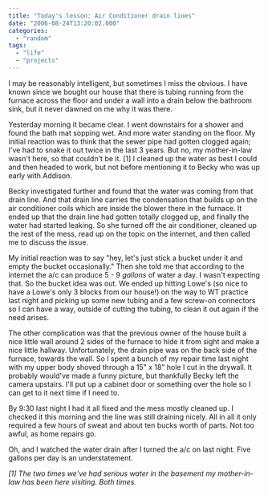 ```yaml
---
title: "Today's lesson: Air Conditioner drain lines"
date: "2006-08-24T13:20:02.000"
categories: 
  - "random"
tags: 
  - "life"
  - "projects"
---
```


I may be reasonably intelligent, but sometimes I miss the obvious. I have known since we bought our house that there is tubing running from the furnace across the floor and under a wall into a drain below the bathroom sink, but it never dawned on me why it was there.

Yesterday morning it became clear. I went downstairs for a shower and found the bath mat sopping wet. And more water standing on the floor. My initial reaction was to think that the sewer pipe had gotten clogged again; I've had to snake it out twice in the last 3 years. But no, my mother-in-law wasn't here, so that couldn't be it. \[1\] I cleaned up the water as best I could and then headed to work, but not before mentioning it to Becky who was up early with Addison.

Becky investigated further and found that the water was coming from that drain line. And that drain line carries the condensation that builds up on the air conditioner coils which are inside the blower there in the furnace. It ended up that the drain line had gotten totally clogged up, and finally the water had started leaking. So she turned off the air conditioner, cleaned up the rest of the mess, read up on the topic on the internet, and then called me to discuss the issue.

My initial reaction was to say "hey, let's just stick a bucket under it and empty the bucket occasionally." Then she told me that according to the internet the a/c can produce 5 - 9 _gallons_ of water a day. I wasn't expecting that. So the bucket idea was out. We ended up hitting Lowe's (so nice to have a Lowe's only 3 blocks from our house!) on the way to WT practice last night and picking up some new tubing and a few screw-on connectors so I can have a way, outside of cutting the tubing, to clean it out again if the need arises.

The other complication was that the previous owner of the house built a nice little wall around 2 sides of the furnace to hide it from sight and make a nice little hallway. Unfortunately, the drain pipe was on the back side of the furnace, towards the wall. So I spent a bunch of my repair time last night with my upper body shoved through a 15" x 18" hole I cut in the drywall. It probably would've made a funny picture, but thankfully Becky left the camera upstairs. I'll put up a cabinet door or something over the hole so I can get to it next time if I need to.

By 9:30 last night I had it all fixed and the mess mostly cleaned up. I checked it this morning and the line was still draining nicely. All in all it only required a few hours of sweat and about ten bucks worth of parts. Not too awful, as home repairs go.

Oh, and I watched the water drain after I turned the a/c on last night. Five gallons per day is an understatement.

_\[1\] The two times we've had serious water in the basement my mother-in-law has been here visiting. Both times._
